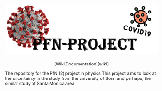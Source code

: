 <h1 align="center">
  <img src="images/Banner.png" alt="Banner" />
</h1>

<div align="center">
  &nbsp;&nbsp;&nbsp;[Wiki Documentation][wiki]&nbsp;&nbsp;&nbsp;
</div>

The repository for the PfN (2) project in physics
This project aims to look at the uncertainty in the study from the university of Bonn and perhaps, the similar study of Santa Monica area.
